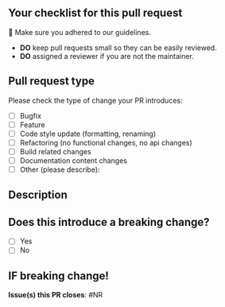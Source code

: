 ## Your checklist for this pull request

🚨 Make sure you adhered to our guidelines.

- **DO** keep pull requests small so they can be easily reviewed.
- **DO** assigned a reviewer if you are not the maintainer.

## Pull request type
<!-- Please try to limit your pull request to one type, submit multiple pull requests if needed. -->

Please check the type of change your PR introduces:

- [ ] Bugfix
- [ ] Feature
- [ ] Code style update (formatting, renaming)
- [ ] Refactoring (no functional changes, no api changes)
- [ ] Build related changes
- [ ] Documentation content changes
- [ ] Other (please describe):

## Description
<!-- Please give a general description about the new code. And add screenshots or videos if needed. -->



## Does this introduce a breaking change?

- [ ] Yes
- [ ] No

## IF breaking change!
<!-- What other part of the project should we update first before merging this PR? -->



**Issue(s) this PR closes**: #NR
